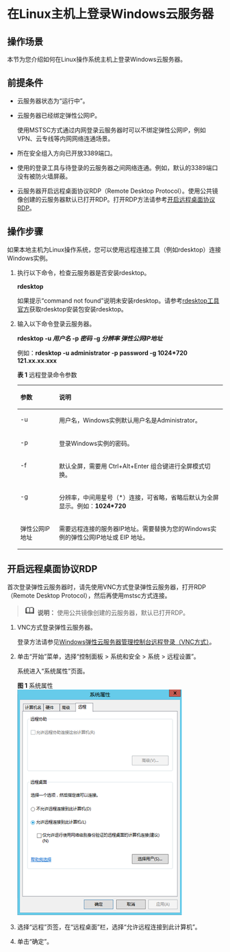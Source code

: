 # 在Linux主机上登录Windows云服务器<a name="ecs_03_0191"></a>

## 操作场景<a name="zh-cn_topic_0017955381_section119451029135512"></a>

本节为您介绍如何在Linux操作系统主机上登录Windows云服务器。

## 前提条件<a name="zh-cn_topic_0017955381_section30111449112059"></a>

-   云服务器状态为“运行中”。
-   云服务器已经绑定弹性公网IP。

    使用MSTSC方式通过内网登录云服务器时可以不绑定弹性公网IP，例如VPN、云专线等内网网络连通场景。


-   所在安全组入方向已开放3389端口。
-   使用的登录工具与待登录的云服务器之间网络连通。例如，默认的3389端口没有被防火墙屏蔽。
-   云服务器开启远程桌面协议RDP（Remote Desktop Protocol）。使用公共镜像创建的云服务器默认已打开RDP。打开RDP方法请参考[开启远程桌面协议RDP](#section65216898112059)。

## 操作步骤<a name="section10475316119"></a>

如果本地主机为Linux操作系统，您可以使用远程连接工具（例如rdesktop）连接Windows实例。

1.  执行以下命令，检查云服务器是否安装rdesktop。

    **rdesktop**

    如果提示“command not found”说明未安装rdesktop。请参考[rdesktop工具官方](http://www.rdesktop.org/)获取rdesktop安装包安装rdesktop。

2.  输入以下命令登录云服务器。

    **rdesktop -u  _用户名_  -p  _密码_  -g  _分辨率_ _弹性公网IP地址_**

    例如：**rdesktop -u administrator -p password -g 1024\*720 121.xx.xx.xxx**

    **表 1**  远程登录命令参数

    <a name="table522016385618"></a>
    <table><thead align="left"><tr id="row10220131567"><th class="cellrowborder" valign="top" width="18.85%" id="mcps1.2.3.1.1"><p id="p1422063175611"><a name="p1422063175611"></a><a name="p1422063175611"></a>参数</p>
    </th>
    <th class="cellrowborder" valign="top" width="81.15%" id="mcps1.2.3.1.2"><p id="p22201931564"><a name="p22201931564"></a><a name="p22201931564"></a>说明</p>
    </th>
    </tr>
    </thead>
    <tbody><tr id="row422018365611"><td class="cellrowborder" valign="top" width="18.85%" headers="mcps1.2.3.1.1 "><p id="p151081031580"><a name="p151081031580"></a><a name="p151081031580"></a>-u</p>
    </td>
    <td class="cellrowborder" valign="top" width="81.15%" headers="mcps1.2.3.1.2 "><p id="p181082375811"><a name="p181082375811"></a><a name="p181082375811"></a>用户名，Windows实例默认用户名是Administrator。</p>
    </td>
    </tr>
    <tr id="row922117310569"><td class="cellrowborder" valign="top" width="18.85%" headers="mcps1.2.3.1.1 "><p id="p12108331586"><a name="p12108331586"></a><a name="p12108331586"></a>-p</p>
    </td>
    <td class="cellrowborder" valign="top" width="81.15%" headers="mcps1.2.3.1.2 "><p id="p1410893145811"><a name="p1410893145811"></a><a name="p1410893145811"></a>登录Windows实例的密码。</p>
    </td>
    </tr>
    <tr id="row92211335563"><td class="cellrowborder" valign="top" width="18.85%" headers="mcps1.2.3.1.1 "><p id="p201086395817"><a name="p201086395817"></a><a name="p201086395817"></a>-f</p>
    </td>
    <td class="cellrowborder" valign="top" width="81.15%" headers="mcps1.2.3.1.2 "><p id="p210810325811"><a name="p210810325811"></a><a name="p210810325811"></a>默认全屏，需要用 Ctrl+Alt+Enter 组合键进行全屏模式切换。</p>
    </td>
    </tr>
    <tr id="row122215314561"><td class="cellrowborder" valign="top" width="18.85%" headers="mcps1.2.3.1.1 "><p id="p201091033582"><a name="p201091033582"></a><a name="p201091033582"></a>-g</p>
    </td>
    <td class="cellrowborder" valign="top" width="81.15%" headers="mcps1.2.3.1.2 "><p id="p141098317582"><a name="p141098317582"></a><a name="p141098317582"></a>分辨率，中间用星号（*）连接，可省略，省略后默认为全屏显示。例如：<strong id="b10895163017715"><a name="b10895163017715"></a><a name="b10895163017715"></a>1024*720</strong></p>
    </td>
    </tr>
    <tr id="row7221133125617"><td class="cellrowborder" valign="top" width="18.85%" headers="mcps1.2.3.1.1 "><p id="p510920315586"><a name="p510920315586"></a><a name="p510920315586"></a>弹性公网IP地址</p>
    </td>
    <td class="cellrowborder" valign="top" width="81.15%" headers="mcps1.2.3.1.2 "><p id="p6109437589"><a name="p6109437589"></a><a name="p6109437589"></a>需要远程连接的服务器IP地址。需要替换为您的Windows实例的弹性公网IP地址或 EIP 地址。</p>
    </td>
    </tr>
    </tbody>
    </table>


## 开启远程桌面协议RDP<a name="section65216898112059"></a>

首次登录弹性云服务器时，请先使用VNC方式登录弹性云服务器，打开RDP（Remote Desktop Protocol），然后再使用mstsc方式连接。

>![](public_sys-resources/icon-note.gif) **说明：** 
>使用公共镜像创建的云服务器，默认已打开RDP。

1.  VNC方式登录弹性云服务器。

    登录方法请参见[Windows弹性云服务器管理控制台远程登录（VNC方式）](Windows弹性云服务器管理控制台远程登录（VNC方式）.md)。

2.  单击“开始”菜单，选择“控制面板 \> 系统和安全 \> 系统 \> 远程设置”。

    系统进入“系统属性”页面。

    **图 1**  系统属性<a name="zh-cn_topic_0017955381_fig276023113838"></a>  
    ![](figures/系统属性.png "系统属性")

3.  选择“远程”页签，在“远程桌面”栏，选择“允许远程连接到此计算机”。
4.  单击“确定”。

